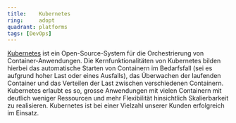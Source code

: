 ```yaml
---
title:    Kubernetes  
ring:     adopt  
quadrant: platforms
tags: [DevOps]
---
```


[Kubernetes][kubernetes] ist ein Open-Source-System für die Orchestrierung von Container-Anwendungen. Die
Kernfunktionalitäten von Kubernetes bilden hierbei das automatische Starten von Containern im Bedarfsfall (sei es
aufgrund hoher Last oder eines Ausfalls), das Überwachen der laufenden Container und das Verteilen der Last zwischen
verschiedenen Containern. Kubernetes erlaubt es so, grosse Anwendungen mit vielen Containern mit deutlich weniger
Ressourcen und mehr Flexibilität hinsichtlich Skalierbarkeit zu realisieren. Kubernetes ist bei einer Vielzahl unserer
Kunden erfolgreich im Einsatz.

[kubernetes]: https://kubernetes.io/
